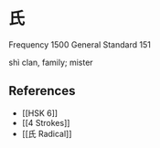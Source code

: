 # 氏
Frequency 1500
General Standard 151

shì
clan, family; mister

## References
- [[HSK 6]]
- [[4 Strokes]]
- [[氏 Radical]]